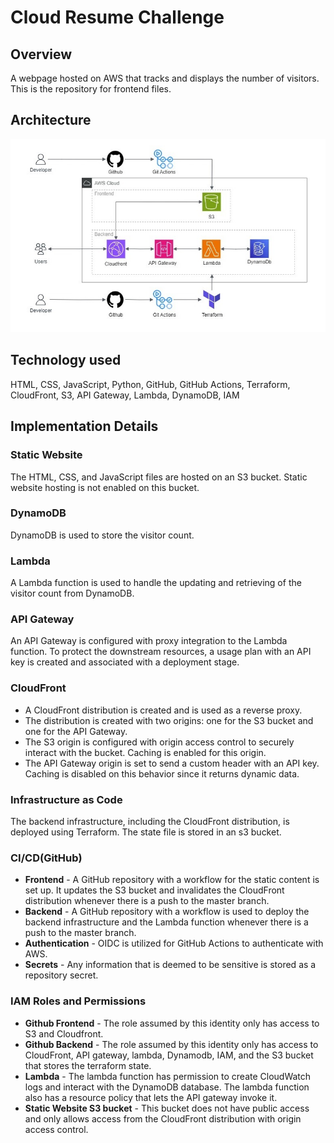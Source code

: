 
# Cloud Resume Challenge



## Overview

A webpage hosted on AWS that tracks and displays the number of visitors. This is the repository for frontend files.

## Architecture

![alt text](/architecture.png "Architecture")

## Technology used
HTML, CSS, JavaScript, Python, GitHub, GitHub Actions, Terraform, CloudFront, S3, API Gateway, Lambda, DynamoDB, IAM 


## Implementation Details

### Static Website
The HTML, CSS, and JavaScript files are hosted on an S3 bucket. Static website hosting is not enabled on this bucket.
### DynamoDB
DynamoDB is used to store the visitor count.
### Lambda
A Lambda function is used to handle the updating and retrieving of the visitor count from DynamoDB. 
### API Gateway
An API Gateway is configured with proxy integration to the Lambda function. To protect the downstream resources, a usage plan with an API key is created and associated with a deployment stage.
### CloudFront
* A CloudFront distribution is created and is used as a reverse proxy.
* The distribution is created with two origins: one for the S3 bucket and one for the API Gateway.
* The S3 origin is configured with origin access control to securely interact with the bucket. Caching is enabled for this origin.
* The API Gateway origin is set to send a custom header with an API key. Caching is disabled on this behavior since it returns dynamic data.

### Infrastructure as Code
The backend infrastructure, including the CloudFront distribution, is deployed using Terraform. The state file is stored in an s3 bucket.

### CI/CD(GitHub)
* __Frontend__ - A GitHub repository with a workflow for the static content is set up. It updates the S3 bucket and invalidates the CloudFront distribution whenever there is a push to the master branch.
* __Backend__ - A GitHub repository with a workflow is used to deploy the backend infrastructure and the Lambda function whenever there is a push to the master branch.
* __Authentication__ - OIDC is utilized for GitHub Actions to authenticate with AWS.
* __Secrets__ - Any information that is deemed to be sensitive is stored as a repository secret.

### IAM Roles and Permissions

* __Github Frontend__ - The role assumed by this identity only has access to S3 and Cloudfront.
* __Github Backend__ - The role assumed by this identity only has access to CloudFront, API gateway, lambda, Dynamodb, IAM, and the S3 bucket that stores the terraform state.
* __Lambda__ - The lambda function has permission to create CloudWatch logs and interact with the DynamoDB database. The lambda function also has a resource policy that lets the API gateway invoke it.
* __Static Website S3 bucket__ - This bucket does not have public access and only allows access from the CloudFront distribution with origin access control.
